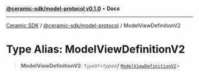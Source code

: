 [**@ceramic-sdk/model-protocol v0.1.0**](../README.md) • **Docs**

***

[Ceramic SDK](../../../README.md) / [@ceramic-sdk/model-protocol](../README.md) / ModelViewDefinitionV2

# Type Alias: ModelViewDefinitionV2

> **ModelViewDefinitionV2**: `TypeOf`\<*typeof* [`ModelViewDefinitionV2`](../variables/ModelViewDefinitionV2.md)\>

